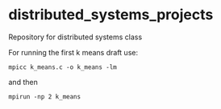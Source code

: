 # distributed_systems_projects
Repository for distributed systems class

For running the first k means draft use:

```
mpicc k_means.c -o k_means -lm
```

and then

```
mpirun -np 2 k_means
```

